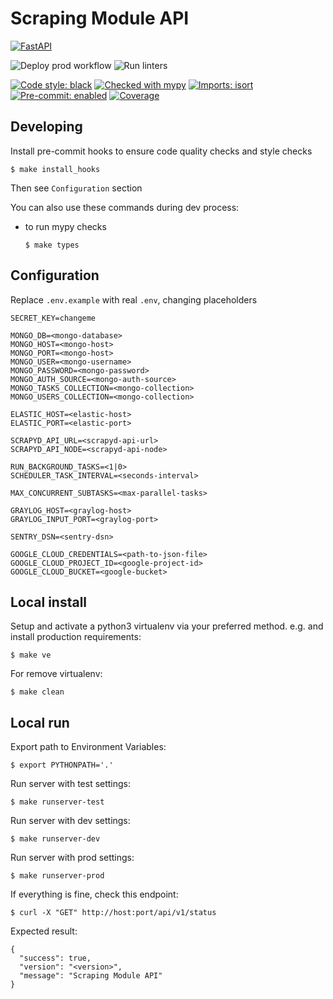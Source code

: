 Scraping Module API
====================

[![FastAPI](https://img.shields.io/badge/FastAPI-005571?style=for-the-badge&logo=fastapi)](https://github.com/tiangolo/fastapi)

![Deploy prod workflow](https://github.com/Simporter/scraping-module-api/actions/workflows/deploy_prod.yml/badge.svg)
![Run linters](https://github.com/Simporter/scraping-module-api/actions/workflows/run_linters.yml/badge.svg)

[![Code style: black](https://img.shields.io/badge/code%20style-black-000000.svg)](https://github.com/psf/black)
[![Checked with mypy](http://www.mypy-lang.org/static/mypy_badge.svg)](http://mypy-lang.org/)
[![Imports: isort](https://img.shields.io/badge/%20imports-isort-%231674b1?style=flat&labelColor=ef8336)](https://pycqa.github.io/isort/)
[![Pre-commit: enabled](https://img.shields.io/badge/pre--commit-enabled-brightgreen?logo=pre-commit&logoColor=white&style=flat)](https://github.com/pre-commit/pre-commit)
[![Coverage](https://img.shields.io/badge/coverage-88%25-brightgreen.svg?style=flat)](https://github.com/nedbat/coveragepy)

Developing
-----------

Install pre-commit hooks to ensure code quality checks and style checks


    $ make install_hooks

Then see `Configuration` section

You can also use these commands during dev process:

- to run mypy checks


      $ make types

Configuration
--------------

Replace `.env.example` with real `.env`, changing placeholders

```
SECRET_KEY=changeme

MONGO_DB=<mongo-database>
MONGO_HOST=<mongo-host>
MONGO_PORT=<mongo-host>
MONGO_USER=<mongo-username>
MONGO_PASSWORD=<mongo-password>
MONGO_AUTH_SOURCE=<mongo-auth-source>
MONGO_TASKS_COLLECTION=<mongo-collection>
MONGO_USERS_COLLECTION=<mongo-collection>

ELASTIC_HOST=<elastic-host>
ELASTIC_PORT=<elastic-port>

SCRAPYD_API_URL=<scrapyd-api-url>
SCRAPYD_API_NODE=<scrapyd-api-node>

RUN_BACKGROUND_TASKS=<1|0>
SCHEDULER_TASK_INTERVAL=<seconds-interval>

MAX_CONCURRENT_SUBTASKS=<max-parallel-tasks>

GRAYLOG_HOST=<graylog-host>
GRAYLOG_INPUT_PORT=<graylog-port>

SENTRY_DSN=<sentry-dsn>

GOOGLE_CLOUD_CREDENTIALS=<path-to-json-file>
GOOGLE_CLOUD_PROJECT_ID=<google-project-id>
GOOGLE_CLOUD_BUCKET=<google-bucket>
```

Local install
-------------

Setup and activate a python3 virtualenv via your preferred method. e.g. and install production requirements:


    $ make ve

For remove virtualenv:


    $ make clean


Local run
-------------
Export path to Environment Variables:


    $ export PYTHONPATH='.'

Run server with test settings:


    $ make runserver-test

Run server with dev settings:


    $ make runserver-dev

Run server with prod settings:


    $ make runserver-prod

If everything is fine, check this endpoint:


    $ curl -X "GET" http://host:port/api/v1/status

Expected result:

```
{
  "success": true,
  "version": "<version>",
  "message": "Scraping Module API"
}
```
